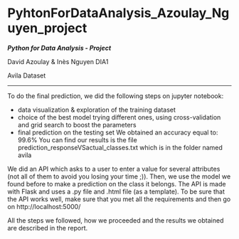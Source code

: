 # PyhtonForDataAnalysis_Azoulay_Nguyen_project

***Python for Data Analysis - Project***

David Azoulay & Inès Nguyen DIA1

Avila Dataset

*****************

To do the final prediction, we did the following steps on jupyter notebook:
- data visualization & exploration of the training dataset
- choice of the best model trying different ones, using cross-validation and grid search to boost the parameters
- final prediction on the testing set
We obtained an accuracy equal to: 99.6%
You can find our results is the file prediction_responseVSactual_classes.txt which is in the folder named avila

We did an API which asks to a user to enter a value for several attributes (not all of them to avoid you losing your time ;)).
Then, we use the model we found before to make a prediction on the class it belongs.
The API is made with Flask and uses a .py file and .html file (as a template).
To be sure that the API works well, make sure that you met all the requirements and then go on http://localhost:5000/


All the steps we followed, how we proceeded and the results we obtained are described in the report.
